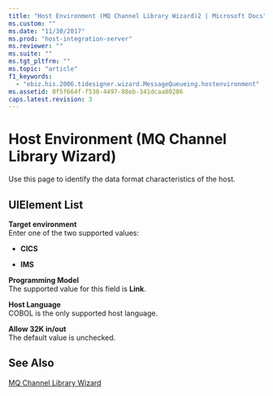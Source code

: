 ```yaml
---
title: "Host Environment (MQ Channel Library Wizard)2 | Microsoft Docs"
ms.custom: ""
ms.date: "11/30/2017"
ms.prod: "host-integration-server"
ms.reviewer: ""
ms.suite: ""
ms.tgt_pltfrm: ""
ms.topic: "article"
f1_keywords: 
  - "ebiz.his.2006.tidesigner.wizard.MessageQueueing.hostenvironment"
ms.assetid: 0f5f664f-f538-4497-88eb-341dcaa80286
caps.latest.revision: 3
---
```

# Host Environment (MQ Channel Library Wizard)
Use this page to identify the data format characteristics of the host.  
  
## UIElement List  
 **Target environment**  
 Enter one of the two supported values:  
  
-   **CICS**  
  
-   **IMS**  
  
 **Programming Model**  
 The supported value for this field is **Link**.  
  
 **Host Language**  
 COBOL is the only supported host language.  
  
 **Allow 32K in/out**  
 The default value is unchecked.  
  
## See Also  
 [MQ Channel Library Wizard](../HIS2010/mq-channel-library-wizard2.md)